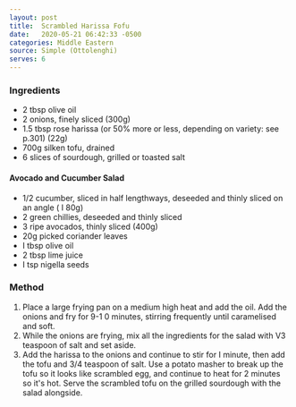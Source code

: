 ```yaml
---
layout: post
title:  Scrambled Harissa Fofu 
date:   2020-05-21 06:42:33 -0500
categories: Middle Eastern
source: Simple (Ottolenghi)
serves: 6
---
```


### Ingredients

- 2 tbsp olive oil
- 2 onions, finely sliced (300g) 
- 1.5 tbsp rose harissa (or 50% more or less, depending on variety: see p.301) (22g) 
- 700g silken tofu, drained 
- 6 slices of sourdough, grilled or toasted salt 

#### Avocado and Cucumber Salad

- 1/2 cucumber, sliced in half lengthways, deseeded and thinly sliced on an angle ( I 80g) 
- 2 green chillies, deseeded and thinly sliced 
- 3 ripe avocados, thinly sliced (400g) 
- 20g picked coriander leaves 
- I tbsp olive oil 
- 2 tbsp lime juice 
- I tsp nigella seeds 

### Method
1. Place a large frying pan on a medium high heat and add the oil. Add the onions and fry for 9-1 0 minutes, stirring frequently until caramelised and soft. 
2. While the onions are frying, mix all the ingredients for the salad with V3 teaspoon of salt and set aside. 
3. Add the harissa to the onions and continue to stir for I minute, then add the tofu and 3/4 teaspoon of salt. Use a potato masher to break up the tofu so it looks like scrambled egg, and continue to heat for 2 minutes so it's hot. Serve the scrambled tofu on the grilled sourdough with the salad alongside. 



